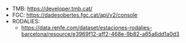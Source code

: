 * TMB: https://developer.tmb.cat/
* FGC: https://dadesobertes.fgc.cat/api/v2/console
* RODALIES: 
  * https://data.renfe.com/dataset/estaciones-rodalies-barcelona/resource/e3969f12-aff2-468e-9b82-a65a6dd1a0d3
